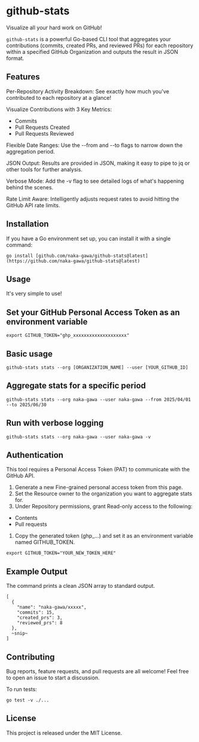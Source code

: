 # github-stats

Visualize all your hard work on GitHub!

`github-stats` is a powerful Go-based CLI tool that aggregates your contributions (commits, created PRs, and reviewed PRs) for each repository within a specified GitHub Organization and outputs the result in JSON format.

## Features

Per-Repository Activity Breakdown: See exactly how much you've contributed to each repository at a glance!

Visualize Contributions with 3 Key Metrics:

- Commits
- Pull Requests Created
- Pull Requests Reviewed

Flexible Date Ranges: Use the --from and --to flags to narrow down the aggregation period.

JSON Output: Results are provided in JSON, making it easy to pipe to jq or other tools for further analysis.

Verbose Mode: Add the -v flag to see detailed logs of what's happening behind the scenes.

Rate Limit Aware: Intelligently adjusts request rates to avoid hitting the GitHub API rate limits.

## Installation

If you have a Go environment set up, you can install it with a single command:

```shell
go install [github.com/naka-gawa/github-stats@latest](https://github.com/naka-gawa/github-stats@latest)
```

## Usage

It's very simple to use!

## Set your GitHub Personal Access Token as an environment variable

```shell
export GITHUB_TOKEN="ghp_xxxxxxxxxxxxxxxxxxxx"
```

## Basic usage

```shell
github-stats stats --org [ORGANIZATION_NAME] --user [YOUR_GITHUB_ID]
```

## Aggregate stats for a specific period

```shell
github-stats stats --org naka-gawa --user naka-gawa --from 2025/04/01 --to 2025/06/30
```

## Run with verbose logging

```shell
github-stats stats --org naka-gawa --user naka-gawa -v
```

## Authentication

This tool requires a Personal Access Token (PAT) to communicate with the GitHub API.

1. Generate a new Fine-grained personal access token from this page.
1. Set the Resource owner to the organization you want to aggregate stats for.
1. Under Repository permissions, grant Read-only access to the following:

- Contents
- Pull requests

1. Copy the generated token (ghp_...) and set it as an environment variable named GITHUB_TOKEN.

```shell
export GITHUB_TOKEN="YOUR_NEW_TOKEN_HERE"
```

## Example Output

The command prints a clean JSON array to standard output.

```shell
[
  {
    "name": "naka-gawa/xxxxx",
    "commits": 15,
    "created_prs": 3,
    "reviewed_prs": 8
  },
  ~snip~
]
```

## Contributing

Bug reports, feature requests, and pull requests are all welcome!
Feel free to open an issue to start a discussion.

To run tests:

```shell
go test -v ./...
```

## License

This project is released under the MIT License.
